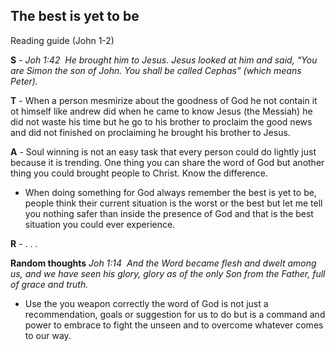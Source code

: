 ## The best is yet to be
Reading guide (John 1-2)

__S__ - _Joh 1:42  He brought him to Jesus. Jesus looked at him and said, “You are Simon the son of John. You shall be called Cephas” (which means Peter)._

__T__ - When a person mesmirize about the goodness of God he not contain it ot himself like andrew did when he came to know Jesus (the Messiah) he did not waste his time but he go to his brother to proclaim the good news and did not finished on proclaiming he brought his brother to Jesus.

__A__ - Soul winning is not an easy task that every person could do lightly just because it is trending. One thing you can share the word of God but another thing you could brought people to Christ. Know the difference.
- When doing something for God always remember the best is yet to be, people think their current situation is the worst or the best but let me tell you nothing safer than inside the presence of God and that is the best situation you could ever experience.

__R__ - . . .



__Random thoughts__
_Joh 1:14  And the Word became flesh and dwelt among us, and we have seen his glory, glory as of the only Son from the Father, full of grace and truth._
- Use the you weapon correctly the word of God is not just a recommendation, goals or suggestion for us to do but is a command and power to embrace to fight the unseen and to overcome whatever comes to our way.